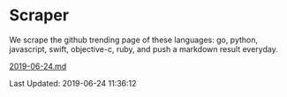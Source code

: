 # Scraper

We scrape the github trending page of these languages: go, python, javascript, swift, objective-c, ruby, and push a markdown result everyday.

[2019-06-24.md](https://github.com/henson/Scraper/blob/master/2019-06-24.md)

Last Updated: 2019-06-24 11:36:12